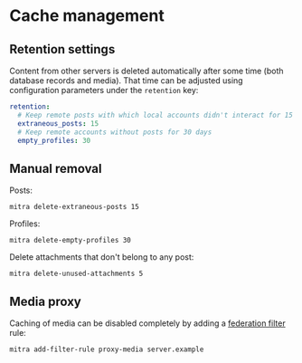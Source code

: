 # Cache management

## Retention settings

Content from other servers is deleted automatically after some time (both database records and media). That time can be adjusted using configuration parameters under the `retention` key:

```yaml
retention:
  # Keep remote posts with which local accounts didn't interact for 15 days
  extraneous_posts: 15
  # Keep remote accounts without posts for 30 days
  empty_profiles: 30
```

## Manual removal

Posts:

```shell
mitra delete-extraneous-posts 15
```

Profiles:

```shell
mitra delete-empty-profiles 30
```

Delete attachments that don't belong to any post:

```shell
mitra delete-unused-attachments 5
```

## Media proxy

Caching of media can be disabled completely by adding a [federation filter](./filter.md) rule:

```shell
mitra add-filter-rule proxy-media server.example
```
